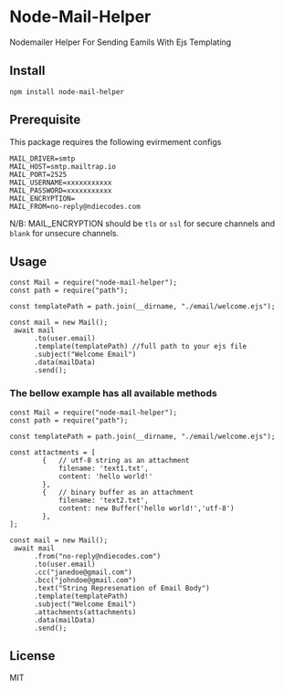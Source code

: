# Node-Mail-Helper

Nodemailer Helper For Sending Eamils With Ejs Templating

## Install

```
npm install node-mail-helper
```

## Prerequisite

This package requires the following evirmement configs

```
MAIL_DRIVER=smtp
MAIL_HOST=smtp.mailtrap.io
MAIL_PORT=2525
MAIL_USERNAME=xxxxxxxxxxx
MAIL_PASSWORD=xxxxxxxxxxx
MAIL_ENCRYPTION=
MAIL_FROM=no-reply@ndiecodes.com
```

N/B: MAIL_ENCRYPTION should be `tls` or `ssl` for secure channels and `blank` for unsecure channels.

## Usage

```
const Mail = require("node-mail-helper");
const path = require("path");

const templatePath = path.join(__dirname, "./email/welcome.ejs");

const mail = new Mail();
 await mail
      .to(user.email)
      .template(templatePath) //full path to your ejs file
      .subject("Welcome Email")
      .data(mailData)
      .send();
```

### The bellow example has all available methods

```
const Mail = require("node-mail-helper");
const path = require("path");

const templatePath = path.join(__dirname, "./email/welcome.ejs");

const attactments = [
        {   // utf-8 string as an attachment
            filename: 'text1.txt',
            content: 'hello world!'
        },
        {   // binary buffer as an attachment
            filename: 'text2.txt',
            content: new Buffer('hello world!','utf-8')
        },
];

const mail = new Mail();
 await mail
      .from("no-reply@ndiecodes.com")
      .to(user.email)
      .cc("janedoe@gmail.com")
      .bcc("johndoe@gmail.com")
      .text("String Represenation of Email Body")
      .template(templatePath)
      .subject("Welcome Email")
      .attachments(attachments)
      .data(mailData)
      .send();
```
## License

MIT